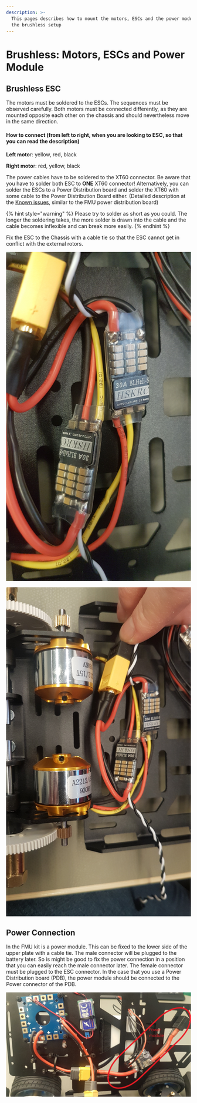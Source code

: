 ```yaml
---
description: >-
  This pages describes how to mount the motors, ESCs and the power module for
  the brushless setup
---
```


# Brushless: Motors, ESCs and Power Module

## Brushless ESC

The motors must be soldered to the ESCs. The sequences must be observed carefully. Both motors must be connected differently, as they are mounted opposite each other on the chassis and should nevertheless move in the same direction.

#### How to connect \(from left to right, when you are looking to ESC, so that you can read the description\)

**Left moto**r: yellow, red, black

**Right moto**r: red, yellow, black

The power cables have to be soldered to the XT60 connector. Be aware that you have to solder both ESC to **ONE** XT60 connector! Alternatively, you can solder the ESCs to a Power Distribution board and solder the XT60 with some cable to the Power Distribution Board either. \(Detailed description at the [Known issues](https://nxp.gitbook.io/nxp-cup/developer-guide/assembly/dfrobot-chassis/known-issues), similar to the FMU power distribution board\)

{% hint style="warning" %}
Please try to solder as short as you could. The longer the soldering takes, the more solder is drawn into the cable and the cable becomes inflexible and can break more easily.
{% endhint %}

Fix the ESC to the Chassis with a cable tie so that the ESC cannot get in conflict with the external rotors.

![](../../../.gitbook/assets/20191205_104829.jpg)

![](../../../.gitbook/assets/20191205_104838.jpg)

## Power Connection

In the FMU kit is a power module. This can be fixed to the lower side of the upper plate with a cable tie. The male connector will be plugged to the battery later. So is might be good to fix the power connection in a position that you can easily reach the male connector later. The female connector must be plugged to the ESC connector. In the case that you use a Power Distribution board \(PDB\), the power module should be connected to the Power connector of the PDB.

![](../../../.gitbook/assets/powermodule_fmu.jpg)

